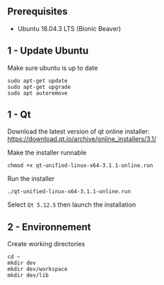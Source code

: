 ## Prerequisites

- Ubuntu 18.04.3 LTS (Bionic Beaver)

## 1 - Update Ubuntu

Make sure ubuntu is up to date

    sudo apt-get update
    sudo apt-get upgrade
    sudo apt autoremove

## 1 - Qt

Download the latest version of qt online installer: https://download.qt.io/archive/online_installers/3.1/

Make the installer runnable

    chmod +x qt-unified-linux-x64-3.1.1-online.run

Run the installer

    ./qt-unified-linux-x64-3.1.1-online.run

Select `Qt 5.12.5` then launch the installation

## 2 - Environnement

Create working directories

    cd ~
    mkdir dev
    mkdir dev/workspace
    mkdir dev/lib
